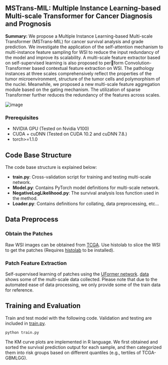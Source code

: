 ## MSTrans-MIL: Multiple Instance Learning-based Multi-scale Transformer for Cancer Diagnosis and Prognosis

**Summary:** We propose a Multiple Instance Learning-based Multi-scale Transformer (MSTrans-MIL) for cancer survival analysis and grade prediction. We investigate the application of the self-attention mechanism to multi-instance feature sampling for WSI to reduce the input redundancy of the model and improve its scalability. A multi-scale feature extractor based on self-supervised learning is also proposed to perform Convolution-Transformer based contextual feature extraction on WSI. The pathology instances at three scales comprehensively reflect the properties of the tumor microenvironment, structure of the tumor cells and polymorphism of the nuclei. Meanwhile, we proposed a new multi-scale feature aggregation module based on the gating mechanism. The utilization of sparse Transformer further reduces the redundancy of the features across scales.

![image](https://github.com/Mercuriiio/MSTrans-MIL/blob/main/model.jpg)

### Prerequisites
- NVIDIA GPU (Tested on Nvidia V100)
- CUDA + cuDNN (Tested on CUDA 10.2 and cuDNN 7.8.)
- torch>=1.1.0

## Code Base Structure
The code base structure is explained below: 
- **train.py**: Cross-validation script for training and testing multi-scale network.
- **Model.py**: Contains PyTorch model definitions for multi-scale network.
- **NegativeLogLikelihood.py**: The survival analysis loss function used in the method.
- **Loader.py**: Contains definitions for collating, data preprocessing, etc...

## Data Preprocess

### Obtain the Patches
Raw WSI images can be obtained from [TCGA](https://portal.gdc.cancer.gov/). Use histolab to slice the WSI to get the patches (Requires [histolab](https://github.com/histolab/histolab) to be installed).

### Patch Feature Extraction
Self-supervised learning of patches using the [UFormer network](https://github.com/ZhendongWang6/Uformer). [data](https://github.com/Mercuriiio/MSTrans-MIL/tree/main/data/gbmlgg) shows some of the multi-scale data collected. Please note that due to the automated ease of data processing, we only provide some of the train data for reference.

## Training and Evaluation

Train and test model with the following code. Validation and testing are included in [train.py](https://github.com/Mercuriiio/MSTrans-MIL/blob/main/train.py).

```
python train.py
```

The KM curve plots are implemented in R language. We first obtained and sorted the survival prediction output for each sample, and then categorized them into risk groups based on different quantiles (e.g., tertiles of TCGA-GBMLGG).
